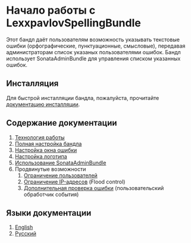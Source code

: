 # Начало работы с LexxpavlovSpellingBundle

Этот бандл даёт пользователям возможность указывать текстовые ошибки 
(орфографические, пунктуационные, смысловые), передавая администраторам список
указаных пользователями ошибок. Бандл использует SonataAdminBundle для 
управления списком указанных ошибок.  

## Инсталляция

Для быстрой инсталляции бандла, пожалуйста, прочитайте 
[документацию инсталляции](installation.md).

## Содержание документации

1. [Технология работы](technology.md)
2. [Полная настройка бандла](full-configuration.md)
3. [Настройка окна ошибки](error-window.md)
4. [Настройка логотипа](logo-button.md)
5. [Использование SonataAdminBundle](sonata-admin.md)
6. Продвинутые возможности
    1. [Ограничение пользователей](auth-check.md)
    2. [Ограничение IP-адресов](flood-control.md) (Flood control)
    3. [Дополнительная проверка ошибки](custom-event-listener.md) 
    (пользовательский обработчик события)

## Языки документации

1. [English](../en/index.md)
2. [Русский](../ru/index.md)
